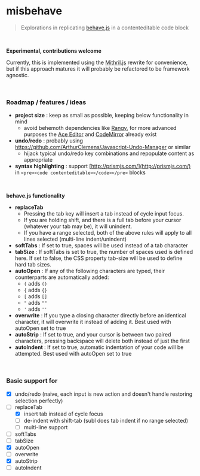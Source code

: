 # misbehave
> Explorations in replicating [behave.js](https://github.com/iamso/Behave.js) in a contenteditable code block

<br>

**Experimental, contributions welcome**

Currently, this is implemented using the [Mithril.js](https://github.com/lhorie/mithril.js) rewrite for convenience, but if this approach matures it will probably be refactored to be framework agnostic.


<br>

### Roadmap / features / ideas

- **project size** : keep as small as possible, keeping below functionality in mind
  - avoid behemoth dependencies like [Rangy](https://github.com/timdown/rangy), for more advanced purposes the [Ace Editor](https://github.com/ajaxorg/ace) and [CodeMirror](https://github.com/codemirror/CodeMirror) already exist
- **undo/redo** : probably using https://github.com/ArthurClemens/Javascript-Undo-Manager or similar
  - hijack typical undo/redo key combinations and repopulate content as appropriate
- **syntax highlighting** : support [http://prismjs.com/](http://prismjs.com/) in `<pre><code contenteditable></code></pre>` blocks

<br>

**behave.js functionality**

- **replaceTab**
  - Pressing the tab key will insert a tab instead of cycle input focus.
  - If you are holding shift, and there is a full tab before your cursor (whatever your tab may be), it will unindent.
  - If you have a range selected, both of the above rules will apply to all lines selected (multi-line indent/unindent)
- **softTabs** : If set to true, spaces will be used instead of a tab character
- **tabSize** : If softTabs is set to true, the number of spaces used is defined here. If set to false, the CSS property tab-size will be used to define hard tab sizes.
- **autoOpen** : If any of the following characters are typed, their counterparts are automatically added:
  - `(` adds `()`
  - `{` adds `{}`
  - `[` adds `[]`
  - `"` adds `""`
  - `'` adds `''`
- **overwrite** : If you type a closing character directly before an identical character, it will overwrite it instead of adding it. Best used with autoOpen set to true
- **autoStrip** : If set to true, and your cursor is between two paired characters, pressing backspace will delete both instead of just the first
- **autoIndent** : If set to true, automatic indentation of your code will be attempted. Best used with autoOpen set to true

<br>

### Basic support for

- [x] undo/redo (naive, each input is new action and doesn't handle restoring selection perfectly)
- [ ] replaceTab
  - [x] insert tab instead of cycle focus
  - [ ] de-indent with shift-tab (subl does tab indent if no range selected)
  - [ ] multi-line support
- [ ] softTabs
- [ ] tabSize
- [x] autoOpen
- [ ] overwrite
- [x] autoStrip
- [ ] autoIndent

